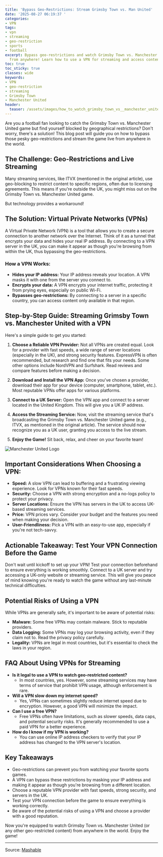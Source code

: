 ```yaml
---
title: 'Bypass Geo-Restrictions: Stream Grimsby Town vs. Man United'
date: '2025-08-27 06:19:37 '
categories:
- VPN
tags:
- vpn
- streaming
- geo-restriction
- sports
- football
excerpt: Bypass geo-restrictions and watch Grimsby Town vs. Manchester United online
  from anywhere! Learn how to use a VPN for streaming and access content.
toc: true
toc_sticky: true
classes: wide
keywords:
- VPN
- geo-restriction
- streaming
- Grimsby Town
- Manchester United
header:
  teaser: /assets/images/how_to_watch_grimsby_town_vs__manchester_united_on_20250827061936.jpg
---
```


Are you a football fan looking to catch the Grimsby Town vs. Manchester United game but find yourself blocked by geographical restrictions? Don't worry, there's a solution! This blog post will guide you on how to bypass those pesky geo-restrictions and stream the game live from anywhere in the world.

## The Challenge: Geo-Restrictions and Live Streaming

Many streaming services, like ITVX (mentioned in the original article), use geo-blocking to restrict content to specific regions, often due to licensing agreements. This means if you're outside the UK, you might miss out on the Grimsby Town vs. Manchester United game.

But technology provides a workaround!

## The Solution: Virtual Private Networks (VPNs)

A Virtual Private Network (VPN) is a tool that allows you to create a secure connection to another network over the Internet. Think of it as a tunnel that encrypts your data and hides your real IP address. By connecting to a VPN server in the UK, you can make it appear as though you're browsing from within the UK, thus bypassing the geo-restrictions.

### How a VPN Works:

*   **Hides your IP address:** Your IP address reveals your location. A VPN masks it with one from the server you connect to.
*   **Encrypts your data:** A VPN encrypts your internet traffic, protecting it from prying eyes, especially on public Wi-Fi.
*   **Bypasses geo-restrictions:** By connecting to a server in a specific country, you can access content only available in that region.

## Step-by-Step Guide: Streaming Grimsby Town vs. Manchester United with a VPN

Here's a simple guide to get you started:

1.  **Choose a Reliable VPN Provider:** Not all VPNs are created equal. Look for a provider with fast speeds, a wide range of server locations (especially in the UK), and strong security features. ExpressVPN is often recommended, but research and find one that fits your needs. Some other options include NordVPN and Surfshark. Read reviews and compare features before making a decision.

2.  **Download and Install the VPN App:** Once you've chosen a provider, download their app for your device (computer, smartphone, tablet, etc.). Most reputable VPNs offer apps for various platforms.

3.  **Connect to a UK Server:** Open the VPN app and connect to a server located in the United Kingdom. This will give you a UK IP address.

4.  **Access the Streaming Service:** Now, visit the streaming service that's broadcasting the Grimsby Town vs. Manchester United game (e.g., ITVX, as mentioned in the original article). The service should now recognize you as a UK user, granting you access to the live stream.

5.  **Enjoy the Game!** Sit back, relax, and cheer on your favorite team!

![Manchester United Logo](https://helios-i.mashable.com/imagery/articles/032cDHWzYeffUdfD8dF6Qyq/hero-image.jpg)

## Important Considerations When Choosing a VPN:

*   **Speed:** A slow VPN can lead to buffering and a frustrating viewing experience. Look for VPNs known for their fast speeds.
*   **Security:** Choose a VPN with strong encryption and a no-logs policy to protect your privacy.
*   **Server Locations:** Ensure the VPN has servers in the UK to access UK-based streaming services.
*   **Price:** VPN prices vary. Consider your budget and the features you need when making your decision.
*   **User-Friendliness:** Pick a VPN with an easy-to-use app, especially if you're not tech-savvy.

## Actionable Takeaway: Test Your VPN Connection Before the Game

Don't wait until kickoff to set up your VPN! Test your connection beforehand to ensure everything is working smoothly. Connect to a UK server and try accessing a UK-only website or streaming service. This will give you peace of mind knowing you're ready to watch the game without any last-minute technical difficulties.

## Potential Risks of Using a VPN

While VPNs are generally safe, it's important to be aware of potential risks:

*   **Malware:** Some free VPNs may contain malware. Stick to reputable providers.
*   **Data Logging:** Some VPNs may log your browsing activity, even if they claim not to. Read the privacy policy carefully.
*   **Legality:** VPNs are legal in most countries, but it's essential to check the laws in your region.

## FAQ About Using VPNs for Streaming

*   **Is it legal to use a VPN to watch geo-restricted content?**
    *   In most countries, yes. However, some streaming services may have terms of service that prohibit VPN usage, although enforcement is rare.
*   **Will a VPN slow down my internet speed?**
    *   Yes, VPNs can sometimes slightly reduce internet speed due to encryption. However, a good VPN will minimize the impact.
*   **Can I use a free VPN?**
    *   Free VPNs often have limitations, such as slower speeds, data caps, and potential security risks. It's generally recommended to use a paid VPN for a better experience.
*   **How do I know if my VPN is working?**
    *   You can use online IP address checkers to verify that your IP address has changed to the VPN server's location.

## Key Takeaways

*   Geo-restrictions can prevent you from watching your favorite sports games.
*   A VPN can bypass these restrictions by masking your IP address and making it appear as though you're browsing from a different location.
*   Choose a reputable VPN provider with fast speeds, strong security, and servers in the UK.
*   Test your VPN connection before the game to ensure everything is working correctly.
*   Be aware of the potential risks of using a VPN and choose a provider with a good reputation.

Now you're equipped to watch Grimsby Town vs. Manchester United (or any other geo-restricted content) from anywhere in the world. Enjoy the game!

---

Source: [Mashable](https://mashable.com/article/grimsby-town-manchester-united-efl-cup-2025-live-stream-for-free-clone)
